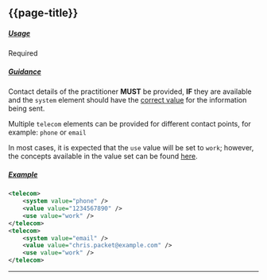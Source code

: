 ## {{page-title}}

<h5><ins>Usage</ins></h5>

<span class="mro-circle required" title="Required"></span> Required


<h5><ins>Guidance</ins></h5>

Contact details of the practitioner **MUST** be provided, **IF** they are available and the `system` element should have the [correct value](http://hl7.org/fhir/stu3/datatypes.html#contactpoint) for the information being sent.

Multiple `telecom` elements can be provided for different contact points, for example: `phone` or `email`

In most cases, it is expected that the `use` value will be set to `work`; however, the concepts available in the value set can be found [here](http://hl7.org/fhir/stu3/valueset-contact-point-use.html).

<h5><ins>Example</ins></h5>

```xml
<telecom>
    <system value="phone" />
    <value value="1234567890" />
    <use value="work" />
</telecom>
<telecom>
    <system value="email" />
    <value value="chris.packet@example.com" />
    <use value="work" />
</telecom>
```

---
